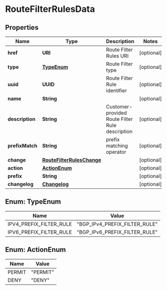 

# RouteFilterRulesData


## Properties

| Name | Type | Description | Notes |
|------------ | ------------- | ------------- | -------------|
|**href** | **URI** | Route Filter Rules URI |  [optional] |
|**type** | [**TypeEnum**](#TypeEnum) | Route Filter type |  [optional] |
|**uuid** | **UUID** | Route Filter Rule identifier |  [optional] |
|**name** | **String** |  |  [optional] |
|**description** | **String** | Customer-provided Route Filter Rule description |  [optional] |
|**prefixMatch** | **String** | prefix matching operator |  [optional] |
|**change** | [**RouteFilterRulesChange**](RouteFilterRulesChange.md) |  |  [optional] |
|**action** | [**ActionEnum**](#ActionEnum) |  |  [optional] |
|**prefix** | **String** |  |  [optional] |
|**changelog** | [**Changelog**](Changelog.md) |  |  [optional] |



## Enum: TypeEnum

| Name | Value |
|---- | -----|
| IPV4_PREFIX_FILTER_RULE | &quot;BGP_IPv4_PREFIX_FILTER_RULE&quot; |
| IPV6_PREFIX_FILTER_RULE | &quot;BGP_IPv6_PREFIX_FILTER_RULE&quot; |



## Enum: ActionEnum

| Name | Value |
|---- | -----|
| PERMIT | &quot;PERMIT&quot; |
| DENY | &quot;DENY&quot; |



